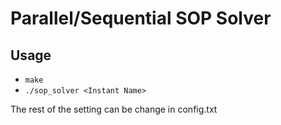 # Parallel/Sequential SOP Solver

## Usage
- `make`
- `./sop_solver <Instant Name>`

The rest of the setting can be change in config.txt